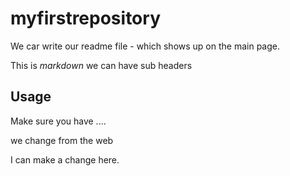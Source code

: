 # myfirstrepository

We car write our readme file - which shows up on the main page.

This is *markdown* we can have sub headers

## Usage

Make sure you have ....

we change from the web

I can make a change here.